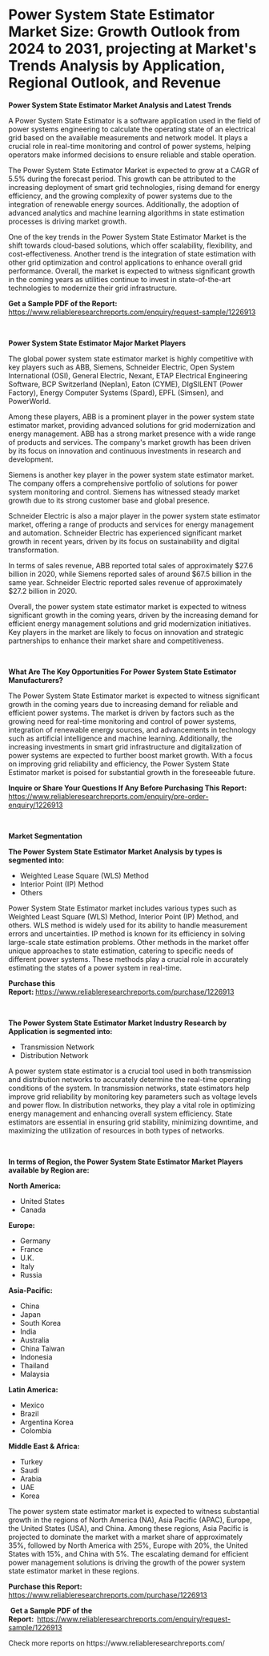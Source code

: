 <p><h1>Power System State Estimator Market Size: Growth Outlook from 2024 to 2031, projecting at Market's Trends Analysis by Application, Regional Outlook, and Revenue</h1></p><p><strong>Power System State Estimator Market Analysis and Latest Trends</strong></p>
<p><p>A Power System State Estimator is a software application used in the field of power systems engineering to calculate the operating state of an electrical grid based on the available measurements and network model. It plays a crucial role in real-time monitoring and control of power systems, helping operators make informed decisions to ensure reliable and stable operation.</p><p>The Power System State Estimator Market is expected to grow at a CAGR of 5.5% during the forecast period. This growth can be attributed to the increasing deployment of smart grid technologies, rising demand for energy efficiency, and the growing complexity of power systems due to the integration of renewable energy sources. Additionally, the adoption of advanced analytics and machine learning algorithms in state estimation processes is driving market growth.</p><p>One of the key trends in the Power System State Estimator Market is the shift towards cloud-based solutions, which offer scalability, flexibility, and cost-effectiveness. Another trend is the integration of state estimation with other grid optimization and control applications to enhance overall grid performance. Overall, the market is expected to witness significant growth in the coming years as utilities continue to invest in state-of-the-art technologies to modernize their grid infrastructure.</p></p>
<p><strong>Get a Sample PDF of the Report:&nbsp;</strong> <a href="https://www.reliableresearchreports.com/enquiry/request-sample/1226913">https://www.reliableresearchreports.com/enquiry/request-sample/1226913</a></p>
<p>&nbsp;</p>
<p><strong>Power System State Estimator Major Market Players</strong></p>
<p><p>The global power system state estimator market is highly competitive with key players such as ABB, Siemens, Schneider Electric, Open System International (OSI), General Electric, Nexant, ETAP Electrical Engineering Software, BCP Switzerland (Neplan), Eaton (CYME), DIgSILENT (Power Factory), Energy Computer Systems (Spard), EPFL (Simsen), and PowerWorld.</p><p>Among these players, ABB is a prominent player in the power system state estimator market, providing advanced solutions for grid modernization and energy management. ABB has a strong market presence with a wide range of products and services. The company's market growth has been driven by its focus on innovation and continuous investments in research and development.</p><p>Siemens is another key player in the power system state estimator market. The company offers a comprehensive portfolio of solutions for power system monitoring and control. Siemens has witnessed steady market growth due to its strong customer base and global presence.</p><p>Schneider Electric is also a major player in the power system state estimator market, offering a range of products and services for energy management and automation. Schneider Electric has experienced significant market growth in recent years, driven by its focus on sustainability and digital transformation.</p><p>In terms of sales revenue, ABB reported total sales of approximately $27.6 billion in 2020, while Siemens reported sales of around $67.5 billion in the same year. Schneider Electric reported sales revenue of approximately $27.2 billion in 2020.</p><p>Overall, the power system state estimator market is expected to witness significant growth in the coming years, driven by the increasing demand for efficient energy management solutions and grid modernization initiatives. Key players in the market are likely to focus on innovation and strategic partnerships to enhance their market share and competitiveness.</p></p>
<p>&nbsp;</p>
<p><strong>What Are The Key Opportunities For Power System State Estimator Manufacturers?</strong></p>
<p><p>The Power System State Estimator market is expected to witness significant growth in the coming years due to increasing demand for reliable and efficient power systems. The market is driven by factors such as the growing need for real-time monitoring and control of power systems, integration of renewable energy sources, and advancements in technology such as artificial intelligence and machine learning. Additionally, the increasing investments in smart grid infrastructure and digitalization of power systems are expected to further boost market growth. With a focus on improving grid reliability and efficiency, the Power System State Estimator market is poised for substantial growth in the foreseeable future.</p></p>
<p><strong>Inquire or Share Your Questions If Any Before Purchasing This Report:</strong> <a href="https://www.reliableresearchreports.com/enquiry/pre-order-enquiry/1226913">https://www.reliableresearchreports.com/enquiry/pre-order-enquiry/1226913</a></p>
<p>&nbsp;</p>
<p><strong>Market Segmentation</strong></p>
<p><strong>The Power System State Estimator Market Analysis by types is segmented into:</strong></p>
<p><ul><li>Weighted Lease Square (WLS) Method</li><li>Interior Point (IP) Method</li><li>Others</li></ul></p>
<p><p>Power System State Estimator market includes various types such as Weighted Least Square (WLS) Method, Interior Point (IP) Method, and others. WLS method is widely used for its ability to handle measurement errors and uncertainties. IP method is known for its efficiency in solving large-scale state estimation problems. Other methods in the market offer unique approaches to state estimation, catering to specific needs of different power systems. These methods play a crucial role in accurately estimating the states of a power system in real-time.</p></p>
<p><strong>Purchase this Report:&nbsp;</strong><a href="https://www.reliableresearchreports.com/purchase/1226913">https://www.reliableresearchreports.com/purchase/1226913</a></p>
<p>&nbsp;</p>
<p><strong>The Power System State Estimator Market Industry Research by Application is segmented into:</strong></p>
<p><ul><li>Transmission Network</li><li>Distribution Network</li></ul></p>
<p><p>A power system state estimator is a crucial tool used in both transmission and distribution networks to accurately determine the real-time operating conditions of the system. In transmission networks, state estimators help improve grid reliability by monitoring key parameters such as voltage levels and power flow. In distribution networks, they play a vital role in optimizing energy management and enhancing overall system efficiency. State estimators are essential in ensuring grid stability, minimizing downtime, and maximizing the utilization of resources in both types of networks.</p></p>
<p>&nbsp;</p>
<p><strong>In terms of Region, the Power System State Estimator Market Players available by Region are:</strong></p>
<p>
    <p> <strong> North America: </strong>
        <ul>
            <li>United States</li>
            <li>Canada</li>
        </ul>
        </p> 
    <p> <strong> Europe: </strong>
        <ul>
            <li>Germany</li>
            <li>France</li>
            <li>U.K.</li>
            <li>Italy</li>
            <li>Russia</li>
        </ul>
        </p> 
    <p> <strong> Asia-Pacific: </strong>
        <ul>
            <li>China</li>
            <li>Japan</li>
            <li>South Korea</li>
            <li>India</li>
            <li>Australia</li>
            <li>China Taiwan</li>
            <li>Indonesia</li>
            <li>Thailand</li>
            <li>Malaysia</li>
        </ul>
        </p> 
    <p> <strong> Latin America: </strong>
        <ul>
            <li>Mexico</li>
            <li>Brazil</li>
            <li>Argentina Korea</li>
            <li>Colombia</li>
        </ul>
        </p> 
    <p> <strong> Middle East & Africa: </strong>
        <ul>
            <li>Turkey</li>
            <li>Saudi</li>
            <li>Arabia</li>
            <li>UAE</li>
            <li>Korea</li>
        </ul>
    </p>
    </p>
<p><p>The power system state estimator market is expected to witness substantial growth in the regions of North America (NA), Asia Pacific (APAC), Europe, the United States (USA), and China. Among these regions, Asia Pacific is projected to dominate the market with a market share of approximately 35%, followed by North America with 25%, Europe with 20%, the United States with 15%, and China with 5%. The escalating demand for efficient power management solutions is driving the growth of the power system state estimator market in these regions.</p></p>
<p><strong>Purchase this Report: </strong><a href="https://www.reliableresearchreports.com/purchase/1226913">https://www.reliableresearchreports.com/purchase/1226913</a></p>
<p>&nbsp;<strong>Get a Sample PDF of the Report:&nbsp;&nbsp;</strong><a href="https://www.reliableresearchreports.com/enquiry/request-sample/1226913">https://www.reliableresearchreports.com/enquiry/request-sample/1226913</a></p>
<p><strong></strong></p>
<p>Check more reports on https://www.reliableresearchreports.com/</p>